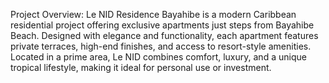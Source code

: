Project Overview: Le NID Residence Bayahibe is a modern Caribbean residential project offering exclusive apartments just steps from Bayahibe Beach. Designed with elegance and functionality, each apartment features private terraces, high-end finishes, and access to resort-style amenities. Located in a prime area, Le NID combines comfort, luxury, and a unique tropical lifestyle, making it ideal for personal use or investment.
